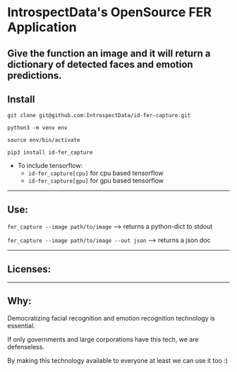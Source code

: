 # IntrospectData's OpenSource FER Application
Give the function an image and it will return a dictionary of detected faces and emotion predictions.
---

## Install

`git clone git@github.com:IntrospectData/id-fer-capture.git`

`python3 -m venv env`

`source env/bin/activate`

`pip3 install id-fer_capture`
  - To include tensorflow:
      - `id-fer_capture[cpu]` for cpu based tensorflow
      - `id-fer_capture[gpu]` for gpu based tensorflow
---

## Use:

`fer_capture --image path/to/image` --> returns a python-dict to stdout

`fer_capture --image path/to/image --out json` --> returns a json doc

---

## Licenses:
---

## Why:
Democratizing facial recognition and emotion recognition technology is essential.

If only governments and large corporations have this tech, we are defenseless.

By making this technology available to everyone at least we can use it too :)
